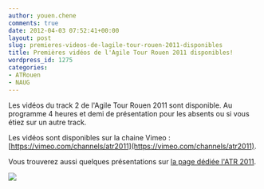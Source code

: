 ```yaml
---
author: youen.chene
comments: true
date: 2012-04-03 07:52:41+00:00
layout: post
slug: premieres-videos-de-lagile-tour-rouen-2011-disponibles
title: Premières vidéos de l'Agile Tour Rouen 2011 disponibles!
wordpress_id: 1275
categories:
- ATRouen
- NAUG
---
```


Les vidéos du track 2 de l'Agile Tour Rouen 2011 sont disponible. Au programme 4 heures et demi de présentation pour les absents ou si vous étiez sur un autre track.





Les vidéos sont disponibles sur la chaine Vimeo : [https://vimeo.com/channels/atr2011](https://vimeo.com/channels/atr2011).





Vous trouverez aussi quelques présentations sur [la page dédiée l'ATR 2011](http://www.normandyjug.org/naug/agile-tour-rouen-2011/).



[![](http://www.normandyjug.org/wp-content/uploads/2012/04/normandyAgile_Logo.png)](http://www.normandyjug.org/wp-content/uploads/2012/04/normandyAgile_Logo.png)
